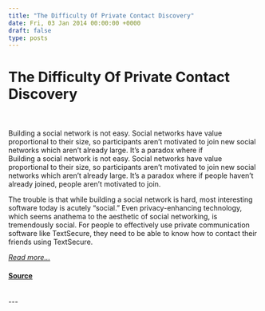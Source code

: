 ```yaml
---
title: "The Difficulty Of Private Contact Discovery"
date: Fri, 03 Jan 2014 00:00:00 +0000
draft: false
type: posts
---
```

# The Difficulty Of Private Contact Discovery

<br/>

<br/>
 Building a social network is not easy. Social networks have value proportional to their size, so participants aren’t motivated to join new social networks which aren’t already large. It’s a paradox where if
<br/>
Building a social network is not easy. Social networks have value proportional to their size, so participants aren’t motivated to join new social networks which aren’t already large. It’s a paradox where if people haven’t already joined, people aren’t motivated to join.

The trouble is that while building a social network is hard, most interesting software today is acutely “social.” Even privacy-enhancing technology, which seems anathema to the aesthetic of social networking, is tremendously social. For people to effectively use private communication software like TextSecure, they need to be able to know how to contact their friends using TextSecure.

[_Read more..._](https://signal.org/blog/contact-discovery/)

#### [Source](https://signal.org/blog/contact-discovery/)

<br/>
---
